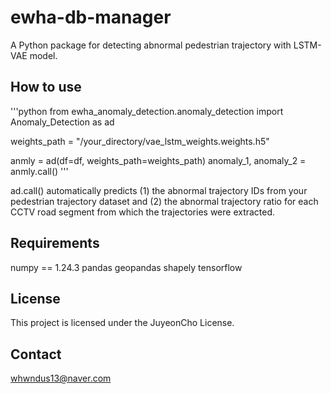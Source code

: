 # ewha-db-manager

A Python package for detecting abnormal pedestrian trajectory with LSTM-VAE model.


## How to use

'''python
from ewha_anomaly_detection.anomaly_detection import Anomaly_Detection as ad

weights_path = "/your_directory/vae_lstm_weights.weights.h5"

anmly = ad(df=df, weights_path=weights_path)
anomaly_1, anomaly_2 = anmly.call()
'''

ad.call() automatically predicts (1) the abnormal trajectory IDs from your pedestrian trajectory dataset and (2) the abnormal trajectory ratio for each CCTV road segment from which the trajectories were extracted.

## Requirements

numpy == 1.24.3
pandas
geopandas
shapely
tensorflow

## License
This project is licensed under the JuyeonCho License.

## Contact
whwndus13@naver.com
